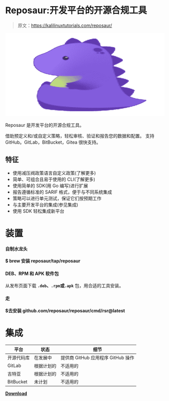 # Reposaur:开发平台的开源合规工具

> 原文：<https://kalilinuxtutorials.com/reposaur/>

[![](img/3cc0607bd9356d72fe2e88b3cb947f3f.png)](https://blogger.googleusercontent.com/img/b/R29vZ2xl/AVvXsEjP1HszD3SFWo_mVoqkmB6HUM6lXBvoEUS37who8j8zSa12ZVNfCEwb5JRFQQCQzCTu3SBDe7ZkrpMY8WqRdLmpb7wXyxwu9X5xAIYEoSFAMlhE-2NLnB2NQyuceQxsSqnfhTUbeh1Zq9Irjps72ExtQ4O0QvimdIxBx6ychLr_PZbdQhdMl3wJmqWy/s728/reposaur%20logo%20(1).png)

Reposaur 是开发平台的开源合规工具。

借助预定义和/或自定义策略，轻松审核、验证和报告您的数据和配置。
支持 GitHub。GitLab，BitBucket，Gitea 很快支持。

## 特征

*   使用减压阀政策语言自定义政策(了解更多)
*   简单、可组合且易于使用的 CLI(了解更多)
*   使用简单的 SDK(用 Go 编写)进行扩展
*   报告遵循标准的 SARIF 格式，便于与不同系统集成
*   策略可以进行单元测试，保证它们按预期工作
*   与主要开发平台的集成(参见集成)
*   使用 SDK 轻松集成新平台

# 装置

#### 自制水龙头

**$ brew 安装 reposaur/tap/reposaur**

#### DEB、RPM 和 APK 软件包

从发布页面下载 **`.deb`、`.rpm`或`.apk`** 包，用合适的工具安装。

#### 走

**$去安装 github.com/reposaur/reposaur/cmd/rsr@latest**

# 集成

| 平台 | 状态 | 细节 |
| --- | --- | --- |
| 开源代码库 | 在发展中 | 提供商 GitHub 应用程序 GitHub 操作 |
| GitLab | 根据计划的 | 不适用的 |
| 吉特亚 | 根据计划的 | 不适用的 |
| BitBucket | 未计划 | 不适用的 |

[**Download**](https://github.com/reposaur/reposaur)